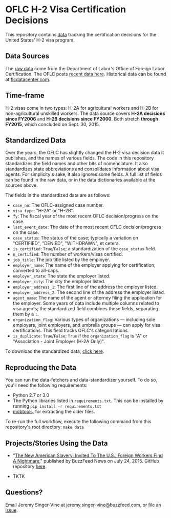 # OFLC H-2 Visa Certification Decisions

This repository contains [data](data/) tracking the certification decisions for the United States' H-2 visa program.

## Data Sources

The [raw data](data/raw) come from the Department of Labor's Office of Foreign Labor Certification. The OFLC posts [recent data here](http://www.foreignlaborcert.doleta.gov/performancedata.cfm). Historical data can be found at [flcdatacenter.com](http://www.flcdatacenter.com/). 

## Time-frame

H-2 visas come in two types: H-2A for agricultural workers and H-2B for non-agricultural unskilled workers. The data source covers __H-2A decisions since FY2006__ and __H-2B decisions since FY2000__. Both stretch __through FY2015__, which concluded on Sept. 30, 2015.

## Standardized Data

Over the years, the OFLC has slightly changed the H-2 visa decision data it publishes, and the names of various fields. The code in this repository standardizes the field names and other bits of nomenclature. It also standardizes state abbreviations and consolidates information about visa agents. For simplicity's sake, it also ignores some fields. A full list of fields can be found in the raw data, or in the data dictionaries available at the sources above.

The fields in the standardized data are as follows:

- `case_no`: The OFLC-assigned case number.
- `visa_type`: "H-2A" or "H-2B".
- `fy`: The fiscal year of the most recent OFLC decision/progress on the case.
- `last_event_date`: The date of the most recent OFLC decision/progress on the case.
- `case_status`: The status of the case; typically a variation on "CERTIFIED", "DENIED", "WITHDRAWN", et cetera.
- `is_certified`: `True`/`False`; a standardization of the `case_status` field.
- `n_certified`: The number of workers/visas certified.
- `job_title`: The job title listed by the employer.
- `employer_name`: The name of the employer applying for certification; converted to all-caps.
- `employer_state`: The state the employer listed.
- `employer_city`: The city the employer listed.
- `employer_address_1`: The first line of the address the employer listed.
- `employer_address_2`: The second line of the address the employer listed.
- `agent_name`: The name of the agent or attorney filing the application for the employer. Some years of data include multiple columns related to visa agents; the standardized field combines these fields, separating them by a `:`.
- `organization_flag`: Various types of organizations — including sole employers, joint employers, and umbrella groups — can apply for visa certifications. This field tracks OFLC's categorizations.
- `is_duplicate`: `True`/`False`; `True` if the `organization_flag` is "A" or "Association - Joint Employer (H-2A Only)".

To download the standardized data, [click here](data/processed/h2-visa-decisions.csv?raw=true).

## Reproducing the Data

You can run the data-fetchers and data-standardizer yourself. To do so, you'll need the following requirements:

- Python 2.7 or 3.0
- The Python libraries listed in `requirements.txt`. This can be installed by running `pip install -r requirements.txt`
- [mdbtools](https://www.codeenigma.com/community/blog/using-mdbtools-nix-convert-microsoft-access-mysql), for extracting the older files.

To re-run the full workflow, execute the following command from this repository's root directory: `make data`

## Projects/Stories Using the Data

- "[The New American Slavery: Invited To The U.S., Foreign Workers Find A Nightmare](http://www.buzzfeed.com/jessicagarrison/the-new-american-slavery-invited-to-the-us-foreign-workers-f)," published by BuzzFeed News on July 24, 2015. GitHub repository [here](https://github.com/BuzzFeedNews/2015-07-h2-visas-and-enforcement).

- TKTK

## Questions?

Email Jeremy Singer-Vine at jeremy.singer-vine@buzzfeed.com, or [file an issue](issues).
